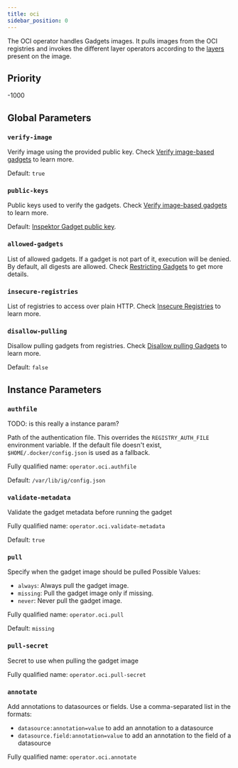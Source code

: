 ```yaml
---
title: oci
sidebar_position: 0
---
```


The OCI operator handles Gadgets images. It pulls images from the OCI registries
and invokes the different layer operators according to the
[layers](../oci.md#image-layers-and-media-types) present on the image.

## Priority

-1000

## Global Parameters

### `verify-image`

Verify image using the provided public key. Check [Verify image-based
gadgets](../../reference/verify-assets.mdx#verify-image-based-gadgets) to learn more.

Default: `true`

### `public-keys`

Public keys used to verify the gadgets. Check [Verify image-based
gadgets](../../reference/verify-assets.mdx#verify-image-based-gadgets) to learn more.

Default: [Inspektor Gadget public
key](https://github.com/inspektor-gadget/inspektor-gadget/blob/main/pkg/resources/inspektor-gadget.pub).

### `allowed-gadgets`

List of allowed gadgets. If a gadget is not part of it, execution will be
denied. By default, all digests are allowed. Check [Restricting
Gadgets](../../reference/restricting-gadgets.mdx) to get more details.

### `insecure-registries`

List of registries to access over plain HTTP. Check [Insecure
Registries](../../reference/insecure-registries.mdx) to learn more.

### `disallow-pulling`

Disallow pulling gadgets from registries. Check [Disallow pulling
Gadgets](../../reference/disallow-pulling.mdx) to learn more.

Default: `false`

## Instance Parameters

### `authfile`

TODO: is this really a instance param?

Path of the authentication file. This overrides the `REGISTRY_AUTH_FILE`
environment variable. If the default file doesn't exist,
`$HOME/.docker/config.json` is used as a fallback.

Fully qualified name: `operator.oci.authfile`

Default: `/var/lib/ig/config.json`

### `validate-metadata`

Validate the gadget metadata before running the gadget

Fully qualified name: `operator.oci.validate-metadata`

Default: `true`

### `pull`

Specify when the gadget image should be pulled
Possible Values:

- `always`: Always pull the gadget image.
- `missing`: Pull the gadget image only if missing.
- `never`: Never pull the gadget image.

Fully qualified name: `operator.oci.pull`

Default: `missing`

### `pull-secret`

Secret to use when pulling the gadget image

Fully qualified name: `operator.oci.pull-secret`

### `annotate`

Add annotations to datasources or fields. Use a comma-separated list in the formats:

- `datasource:annotation=value` to add an annotation to a datasource
- `datasource.field:annotation=value` to add an annotation to the field of a datasource

Fully qualified name: `operator.oci.annotate`
